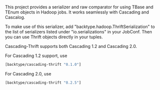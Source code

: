 This project provides a serializer and raw comparator for using TBase and TEnum objects in Hadoop jobs. It works seamlessly with Cascading and Cascalog.

To make use of this serializer, add "backtype.hadoop.ThriftSerialization" to the list of serializers listed under "io.serializations" in your JobConf. Then you can use Thrift objects directly in your tuples.

Cascading-Thrift supports both Cascading 1.2 and Cascading 2.0.

For Cascading 1.2 support, use

```clojure
[backtype/cascading-thrift "0.1.0"]
```
For Cascading 2.0, use

```clojure
[backtype/cascading-thrift "0.2.5"]
```
